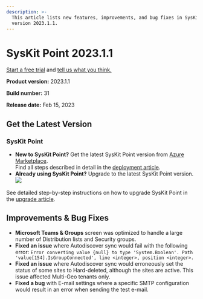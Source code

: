 ```yaml
---
description: >-
  This article lists new features, improvements, and bug fixes in SysKit Point
  version 2023.1.1.
---
```


# SysKit Point 2023.1.1

[Start a free trial](https://www.syskit.com/products/point/free-trial/) and [tell us what you think.](https://www.syskit.com/company/contact-us/)

**Product version:** 2023.1.1

**Build number:** 31

**Release date:** Feb 15, 2023

## Get the Latest Version

### SysKit Point

* **New to SysKit Point?** Get the latest SysKit Point version from [Azure Marketplace](https://azuremarketplace.microsoft.com/en-us/marketplace/apps/syskitltd.syskit\_point).\
  Find all steps described in detail in the [deployment article](../../set-up-point-data-center/deployment/deploy-syskit-point.md).
* **Already using SysKit Point?** Upgrade to the latest SysKit Point version.\
  [![](https://aka.ms/deploytoazurebutton)](https://portal.azure.com/#create/Microsoft.Template/uri/https%3A%2F%2Fsyskitassetsstorage.blob.core.windows.net%2Fpoint%2FARMTemplates%2FPointUpdateDeploy%2FPointUpdateTemplate.json)

See detailed step-by-step instructions on how to upgrade SysKit Point in the [upgrade article](../../set-up-point-data-center/deployment/upgrade-syskit-point.md).

## Improvements & Bug Fixes

* **Microsoft Teams & Groups** screen was optimized to handle a large number of Distribution lists and Security groups.
* **Fixed an issue** where Autodiscover sync would fail with the following error: `Error converting value {null} to type 'System.Boolean'. Path 'value[154].IsGroupConnected', line <integer>, position <integer>.`
* **Fixed an issue** where Autodiscover sync would erroneously set the status of some sites to Hard-deleted, although the sites are active. This issue affected Multi-Geo tenants only.
* **Fixed a bug** with E-mail settings where a specific SMTP configuration would result in an error when sending the test e-mail.
